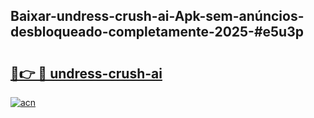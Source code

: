 ## Baixar-undress-crush-ai-Apk-sem-anúncios-desbloqueado-completamente-2025-#e5u3p

# <h2><a href="https://ainizakaria.my?title=undress-crush-ai&ref=22M">🔗👉 🔴 undress-crush-ai</a></h2>

[![acn](https://github.com/user-attachments/assets/0f9c940e-d8b0-45ae-aac7-cd30a18b3e1c)](https://ainizakaria.my?title=undress-crush-ai&ref=22M)

